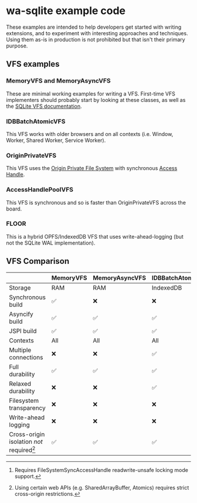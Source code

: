 # wa-sqlite example code
These examples are intended to help developers get started with writing extensions,
and to experiment with interesting approaches and techniques. Using them as-is in
production is not prohibited but that isn't their primary purpose.

## VFS examples
### MemoryVFS and MemoryAsyncVFS
These are minimal working examples for writing a VFS. First-time VFS implementers should
probably start by looking at these classes, as well as the
[SQLite VFS documentation](https://www.sqlite.org/vfs.html).

### IDBBatchAtomicVFS
This VFS works with older browsers and on all contexts (i.e. Window, Worker, Shared Worker, Service Worker).

### OriginPrivateVFS
This VFS uses the 
[Origin Private File System](https://wicg.github.io/file-system-access/#wellknowndirectory-origin-private-file-system)
with synchronous
[Access Handle](https://github.com/WICG/file-system-access/blob/main/proposals/AccessHandle.md).

### AccessHandlePoolVFS
This VFS is synchronous and so is faster than OriginPrivateVFS across the board.

### FLOOR
This is a hybrid OPFS/IndexedDB VFS that uses write-ahead-logging (but not the SQLite WAL implementation).

## VFS Comparison
||MemoryVFS|MemoryAsyncVFS|IDBBatchAtomicVFS|OriginPrivateVFS|AccessHandlePoolVFS|FLOOR|
|-|-|-|-|-|-|-|
|Storage|RAM|RAM|IndexedDB|OPFS|OPFS|OPFS/IndexedDB|
|Synchronous build|✅|:x:|:x:|:x:|✅|:x:|
|Asyncify build|✅|✅|✅|✅|✅|✅|
|JSPI build|✅|✅|✅|✅|✅|✅|
|Contexts|All|All|All|Worker|Worker|Worker|
|Multiple connections|:x:|:x:|✅|✅|✅|✅[^1]|
|Full durability|✅|✅|✅|✅|✅|:x:|
|Relaxed durability|:x:|:x:|✅|:x:|:x:|✅|
|Filesystem transparency|:x:|:x:|:x:|✅|✅|✅|
|Write-ahead logging|:x:|:x:|:x:|:x:|:x:|✅|
|Cross-origin isolation *not* required[^2]|✅|✅|✅|✅|✅|✅|

[^1]: Requires FileSystemSyncAccessHandle readwrite-unsafe locking mode support.
[^2]: Using certain web APIs (e.g. SharedArrayBuffer, Atomics) requires strict cross-origin restrictions.
